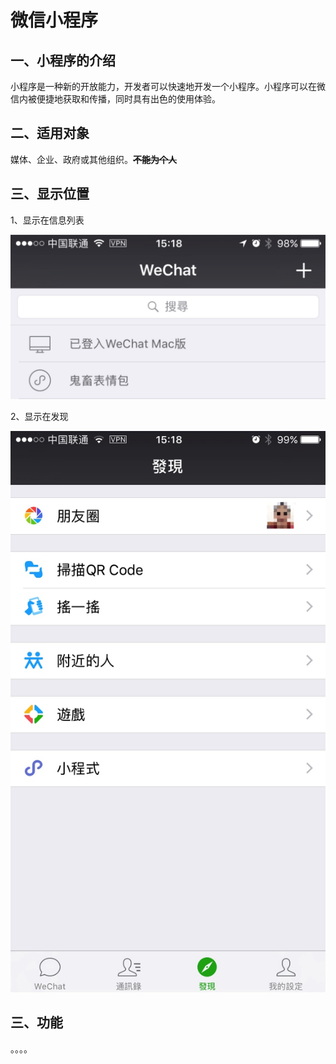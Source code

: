 # 微信小程序

## 一、小程序的介绍

小程序是一种新的开放能力，开发者可以快速地开发一个小程序。小程序可以在微信内被便捷地获取和传播，同时具有出色的使用体验。

## 二、适用对象

媒体、企业、政府或其他组织。**~~不能为个人~~**

## 三、显示位置

1、显示在信息列表

![](media/14893033737653.jpg)

2、显示在发现

![](media/14893032515471.jpg)



## 三、功能

。。。。

